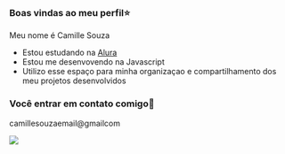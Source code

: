  ### Boas vindas ao meu perfil⭐

 Meu nome é Camille Souza

- Estou estudando na [Alura](https://www.alura.com.br)
- Estou me desenvovendo na Javascript
- Utilizo esse espaço para minha organizaçao e compartilhamento dos meu projetos desenvolvidos

### Você entrar em contato comigo📧

camillesouzaemail@gmailcom

![](https://media1.tenor.com/m/MBouZagYaisAAAAC/damon-salvatore-blowing-a-kiss.gif)
